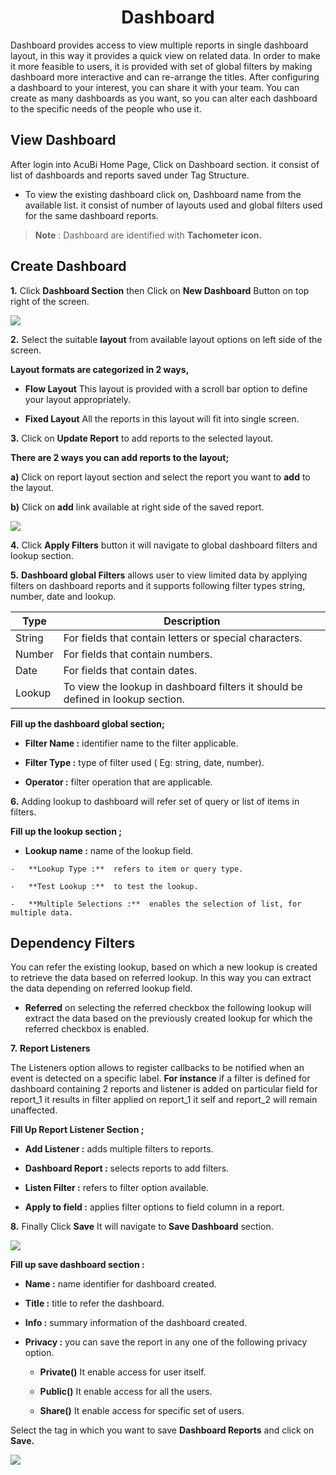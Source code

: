 

<center><h1>Dashboard</h1></center>

Dashboard provides access to view multiple reports in single dashboard layout, in this way it provides a quick view on related data. In order to make it more feasible to users, it is provided with set of global filters by making dashboard more interactive and can re-arrange the titles. After configuring a dashboard to your interest, you can share it with your team. You can create as many dashboards as you want, so you can alter each dashboard to the specific needs of the people who use it.

## View Dashboard

After login into AcuBi Home Page, Click on Dashboard section.
 it consist of list of dashboards and reports saved under Tag Structure.

 - To view the existing dashboard click on, Dashboard name from the available list. it consist of number of layouts used and global filters used for the same dashboard reports.
 
> **Note** : Dashboard are identified with **Tachometer icon.**

## Create Dashboard

**1.** Click    **Dashboard Section**    then Click on **New Dashboard** Button on top right of the screen. 

![
](https://raw.githubusercontent.com/sv18042016/fp1/90511a882ffd694c16d44cb8f74b6f97e9db823e/images/create_dash_ur_1.png)

**2.** Select the suitable **layout** from available layout options on left side of the screen.

   **Layout formats are categorized in 2 ways,**
   
- **Flow Layout** This layout is provided with a scroll bar option to define your layout appropriately.

- **Fixed Layout** All the reports in this layout will fit into single screen.

**3.** Click on **Update Report** to add reports to the selected layout. 

   **There are 2 ways you can add reports to the layout;**

   **a)** Click on report layout section and select the report you want to **add** to the layout.

   **b)** Click on **add** link available at right side of the saved report. 

![
](https://raw.githubusercontent.com/sv18042016/fp1/90511a882ffd694c16d44cb8f74b6f97e9db823e/images/create_dash_ur_2.png)

**4.**  Click **Apply Filters** button it will navigate to  global dashboard filters and lookup section.

 **5.** **Dashboard global Filters** allows user to view limited data by applying filters on dashboard reports and it supports following filter types string, number, date and lookup.
 
|  **Type** | **Description** |
|  ------ | ------ |
|  String | For fields that contain letters or special characters. |
|  Number | For fields that contain numbers. |
|  Date | For fields that contain dates. |
|  Lookup | To view the lookup in dashboard filters it should be defined in lookup section. |

**Fill up the dashboard global section;**

  -   **Filter Name :**  identifier name to the filter applicable.

  -   **Filter Type :**  type of filter used ( Eg: string, date, number).

  -   **Operator :**  filter operation that are applicable.

**6.** Adding lookup to dashboard will refer set of query or list of items in filters.

**Fill up the lookup section ;**

   -   **Lookup name :**  name of the lookup field.
   
    -   **Lookup Type :**  refers to item or query type.
   
    -   **Test Lookup :**  to test the lookup.
   
    -   **Multiple Selections :**  enables the selection of list, for multiple data.

   
## Dependency Filters

You can refer the existing lookup, based on which a new lookup is created to retrieve the data based on referred lookup. In this way  you can extract the data depending on referred lookup field.

   -   **Referred** on selecting the referred checkbox the following lookup will extract the data based on the previously created lookup for which the referred checkbox is enabled.
 
**7.** **Report Listeners** 

The Listeners option allows to register callbacks to be notified when an event is detected on a specific label.
**For instance** if a filter is defined for dashboard containing 2 reports and listener is added on particular field for report_1 it results in filter applied on report_1 it self and report_2 will remain unaffected.

**Fill Up Report Listener Section ;**

   -  **Add Listener :**  adds multiple filters to reports.

   -   **Dashboard Report :**  selects reports to add filters.
    
   -   **Listen Filter :**  refers to filter option available.
    
   -   **Apply to field :**  applies filter options to field column in a report.
    
**8.** Finally Click **Save** It will navigate to **Save Dashboard** section.

![
](https://raw.githubusercontent.com/sv18042016/fp1/90511a882ffd694c16d44cb8f74b6f97e9db823e/images/create_dash_ur_3.png)

****Fill up save dashboard section :****

   -   **Name :**  name identifier for dashboard created.
                              
   -   **Title :**  title to refer the dashboard.
    
   -   **Info :**  summary information of the dashboard created.
    
   -   **Privacy :**  you can save the report in any one of the following privacy option.
    
       -  **Private()** It enable access for user itself.
  
       -  **Public()**   It enable access for all the users. 
  
       -  **Share()** It enable access for specific set of users.
  
Select the tag in which you want to save **Dashboard Reports** and click on **Save.**

![
](https://raw.githubusercontent.com/sv18042016/fp1/90511a882ffd694c16d44cb8f74b6f97e9db823e/images/create_dash_ur_4.png) 

<!--stackedit_data:
eyJoaXN0b3J5IjpbNDIyMTI2ODA5LDEwMzkwNDE0NDUsLTEzNz
U3NDQxMDMsMTg4MTkxNTcyMywxNDM4MjkzMTQwLDEwNDUxNTUw
OTIsMTc4NDA0NDgyLDgyMjQzOTA3NCwyMDI4NjgxMzc4LDU4MT
E3NTQ5MCw4NDM5MjA1MTQsLTE4MjUyNzI1MDUsMzg1OTgzMzgx
LDM2ODU5NzQyOSwxMzk2NjI3MTMzLDE5MjIyOTE4MzIsMTY3NT
g4ODUwMCwtMjEwNDc5MjEyLDUwODU1MzUsMjIyMDcyNzIxXX0=

-->